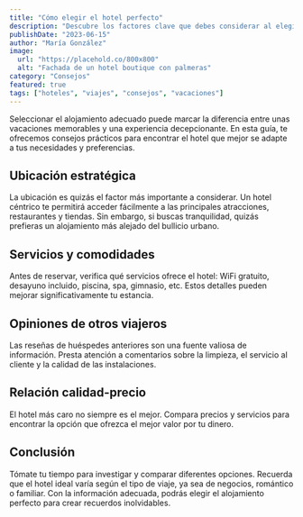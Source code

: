 ```yaml
---
title: "Cómo elegir el hotel perfecto"
description: "Descubre los factores clave que debes considerar al elegir un hotel para tus vacaciones, desde la ubicación hasta los servicios y comodidades."
publishDate: "2023-06-15"
author: "María González"
image:
  url: "https://placehold.co/800x800"
  alt: "Fachada de un hotel boutique con palmeras"
category: "Consejos"
featured: true
tags: ["hoteles", "viajes", "consejos", "vacaciones"]
---
```


Seleccionar el alojamiento adecuado puede marcar la diferencia entre unas vacaciones memorables y una experiencia decepcionante. En esta guía, te ofrecemos consejos prácticos para encontrar el hotel que mejor se adapte a tus necesidades y preferencias.

## Ubicación estratégica

La ubicación es quizás el factor más importante a considerar. Un hotel céntrico te permitirá acceder fácilmente a las principales atracciones, restaurantes y tiendas. Sin embargo, si buscas tranquilidad, quizás prefieras un alojamiento más alejado del bullicio urbano.

## Servicios y comodidades

Antes de reservar, verifica qué servicios ofrece el hotel: WiFi gratuito, desayuno incluido, piscina, spa, gimnasio, etc. Estos detalles pueden mejorar significativamente tu estancia.

## Opiniones de otros viajeros

Las reseñas de huéspedes anteriores son una fuente valiosa de información. Presta atención a comentarios sobre la limpieza, el servicio al cliente y la calidad de las instalaciones.

## Relación calidad-precio

El hotel más caro no siempre es el mejor. Compara precios y servicios para encontrar la opción que ofrezca el mejor valor por tu dinero.

## Conclusión

Tómate tu tiempo para investigar y comparar diferentes opciones. Recuerda que el hotel ideal varía según el tipo de viaje, ya sea de negocios, romántico o familiar. Con la información adecuada, podrás elegir el alojamiento perfecto para crear recuerdos inolvidables.
